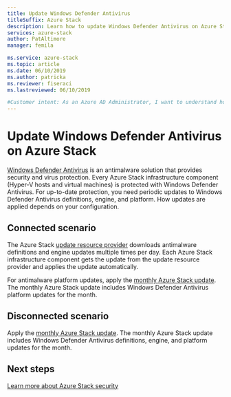 ```yaml
---
title: Update Windows Defender Antivirus
titleSuffix: Azure Stack
description: Learn how to update Windows Defender Antivirus on Azure Stack
services: azure-stack
author: PatAltimore
manager: femila

ms.service: azure-stack
ms.topic: article
ms.date: 06/10/2019
ms.author: patricka
ms.reviewer: fiseraci
ms.lastreviewed: 06/10/2019

#Customer intent: As an Azure AD Administrator, I want to understand how antivirus is kept up to date on Azure Stack.
---
```

# Update Windows Defender Antivirus on Azure Stack

[Windows Defender Antivirus](https://docs.microsoft.com/windows/security/threat-protection/windows-defender-antivirus/windows-defender-antivirus-in-windows-10) is an antimalware solution that provides security and virus protection. Every Azure Stack infrastructure component (Hyper-V hosts and virtual machines) is protected with Windows Defender Antivirus. For up-to-date protection, you need periodic updates to Windows Defender Antivirus definitions, engine, and platform. How updates are applied depends on your configuration.

## Connected scenario

The Azure Stack [update resource provider](azure-stack-updates.md#the-update-resource-provider) downloads antimalware definitions and engine updates multiple times per day. Each Azure Stack infrastructure component gets the update from the update resource provider and applies the update automatically.

For antimalware platform updates, apply the [monthly Azure Stack update](azure-stack-apply-updates.md). The monthly Azure Stack update includes Windows Defender Antivirus platform updates for the month.

## Disconnected scenario

 Apply the [monthly Azure Stack update](azure-stack-apply-updates.md). The monthly Azure Stack update includes Windows Defender Antivirus definitions, engine, and platform updates for the month.

## Next steps

[Learn more about Azure Stack security](azure-stack-security-foundations.md)
